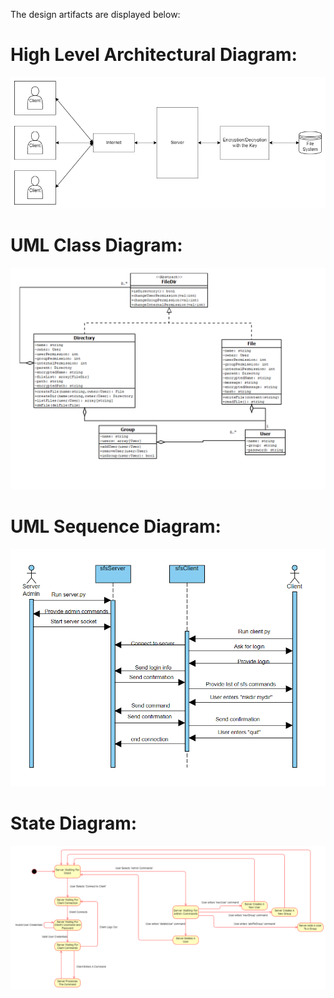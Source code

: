 The design artifacts are displayed below:

# High Level Architectural Diagram:
![High Level Architectural Diagram](HighLevelArchitecturalDiagram.png)

# UML Class Diagram:  
![UML Diagram](422_security_uml_class.png)

# UML Sequence Diagram:  
![UML Diagram](422_security_uml_sequence.png)

# State Diagram:
![State Diagram](StateDiagram.png)
